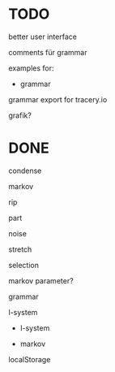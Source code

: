 # TODO

better user interface

comments für grammar

examples for:
- grammar

grammar export for tracery.io

grafik?

# DONE

condense

markov

rip

part

noise

stretch

selection

markov parameter?

grammar

l-system

- l-system

- markov

localStorage